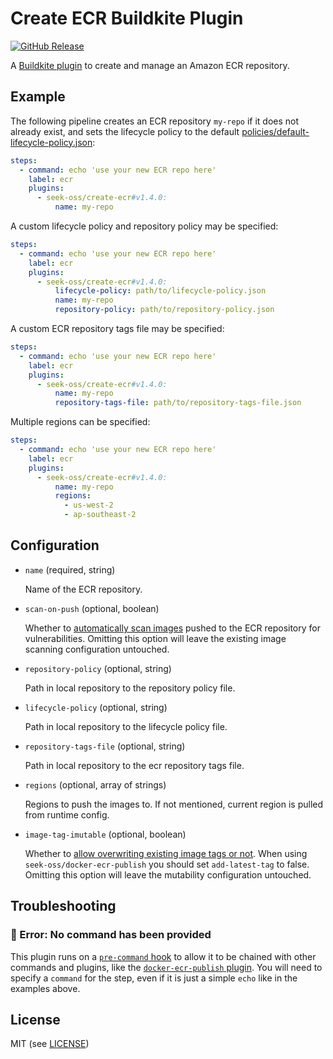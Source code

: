 # Create ECR Buildkite Plugin

[![GitHub Release](https://img.shields.io/github/release/seek-oss/create-ecr-buildkite-plugin.svg)](https://github.com/seek-oss/create-ecr-buildkite-plugin/releases)

A [Buildkite plugin](https://buildkite.com/docs/agent/v3/plugins) to create and
manage an Amazon ECR repository.

## Example

The following pipeline creates an ECR repository `my-repo` if it does not
already exist, and sets the lifecycle policy to the default
[policies/default-lifecycle-policy.json](policies/default-lifecycle-policy.json):

```yaml
steps:
  - command: echo 'use your new ECR repo here'
    label: ecr
    plugins:
      - seek-oss/create-ecr#v1.4.0:
          name: my-repo
```

A custom lifecycle policy and repository policy may be specified:

```yaml
steps:
  - command: echo 'use your new ECR repo here'
    label: ecr
    plugins:
      - seek-oss/create-ecr#v1.4.0:
          lifecycle-policy: path/to/lifecycle-policy.json
          name: my-repo
          repository-policy: path/to/repository-policy.json
```

A custom ECR repository tags file may be specified:

```yaml
steps:
  - command: echo 'use your new ECR repo here'
    label: ecr
    plugins:
      - seek-oss/create-ecr#v1.4.0:
          name: my-repo
          repository-tags-file: path/to/repository-tags-file.json
```

Multiple regions can be specified:

```yaml
steps:
  - command: echo 'use your new ECR repo here'
    label: ecr
    plugins:
      - seek-oss/create-ecr#v1.4.0:
          name: my-repo
          regions:
            - us-west-2
            - ap-southeast-2
```

## Configuration

- `name` (required, string)

  Name of the ECR repository.

- `scan-on-push` (optional, boolean)

  Whether to [automatically scan images](https://docs.aws.amazon.com/AmazonECR/latest/userguide/image-scanning.html#scanning-repository) pushed to the ECR repository for vulnerabilities.
  Omitting this option will leave the existing image scanning configuration untouched.

- `repository-policy` (optional, string)

  Path in local repository to the repository policy file.

- `lifecycle-policy` (optional, string)

  Path in local repository to the lifecycle policy file.

- `repository-tags-file` (optional, string)

  Path in local repository to the ecr repository tags file.

- `regions` (optional, array of strings)

  Regions to push the images to. If not mentioned, current region is pulled from runtime config.

- `image-tag-imutable` (optional, boolean)
  
  Whether to [allow overwriting existing image tags or not](https://docs.aws.amazon.com/AmazonECR/latest/userguide/image-tag-mutability.html). When using `seek-oss/docker-ecr-publish`
  you should set `add-latest-tag` to false.
  Omitting this option will leave the mutability configuration untouched.

## Troubleshooting

### 🚨 Error: No command has been provided

This plugin runs on a [`pre-command` hook] to allow it to be chained with other commands and plugins, like the [`docker-ecr-publish` plugin].
You will need to specify a `command` for the step, even if it is just a simple `echo` like in the examples above.

[`docker-ecr-publish` plugin]: https://github.com/seek-oss/docker-ecr-publish-buildkite-plugin
[`pre-command` hook]: https://buildkite.com/docs/agent/v3/hooks#available-hooks

## License

MIT (see [LICENSE](LICENSE))
